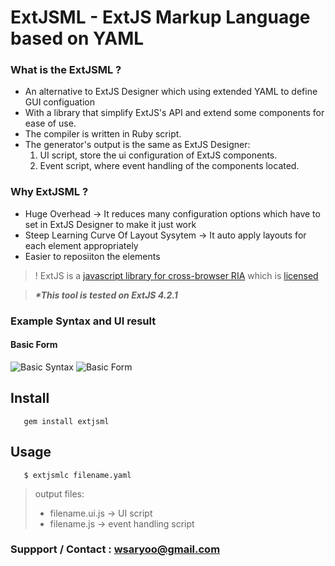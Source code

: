 ExtJSML - ExtJS Markup Language based on YAML
===
### What is the ExtJSML ?
* An alternative to ExtJS Designer which using extended YAML to define GUI configuation
* With a library that simplify ExtJS's API and extend some components for ease of use.
* The compiler is written in Ruby script.
* The generator's output is the same as ExtJS Designer:
  1. UI script, store the ui configuration of ExtJS components.
  2. Event script, where event handling of the components located.

### Why ExtJSML ?
* Huge Overhead -> It reduces many configuration options which have to set in ExtJS Designer to make it just work
* Steep Learning Curve Of Layout Sysytem -> It auto apply layouts for each element appropriately 
* Easier to reposiiton the elements

> ! ExtJS is a [javascript library for cross-browser RIA](http://www.sencha.com/products/extjs3/)
    which is [licensed](http://www.sencha.com/products/extjs/license/)

> ***\*This tool is tested on ExtJS 4.2.1***

### Example Syntax and UI result
#### Basic Form
![Basic Syntax](https://raw.github.com/jingz/extjsml/master/examples/basic_syntax.png)
![Basic Form](https://raw.github.com/jingz/extjsml/master/examples/basic_form.png)

## Install
```shell
   gem install extjsml
```
## Usage
```shell
   $ extjsmlc filename.yaml
```
> output files:
> - filename.ui.js -> UI script
> - filename.js    -> event handling script

### Suppport / Contact : wsaryoo@gmail.com

<!--
### Interactive
start the server to provide output (js) from compling the code edited in the editor
### Commandline

*** include ui script before event handling script ***

### Support ExtJS components
* Form
  - fieldset
  - filefield
  - form
  - hidden
  - numberfield
  - checkbox
  - datefield
  - checkboxgroup
  - combo
  - compositefield
  - textarea
  - textfield
  - timefield
  - radio
  - radiogroup

* Grid
  - actioncolumn
  - booleancolumn
  - gridcolumn
  - runningcolumn
  - numbercolumn
  - templatecolumn
  - datecolumn
  - grid
  - paging
  - tbfill
  - tbseparator
  - editorgrid
  - # pivotgrid

* Container
  - container
  - panel
  - viewport
  - window
  - tabpanel

* Etc
  - button
  - toolbar

* Aliases
  - tab => tabpanel
  - div => container
  - gtext => gridcolumn
  - gboolean => booleancolumn
  - gnumber => numbercolumn
  - gdate => datecolumn
  - gtemplate => templatecolumn
  - gaction => actioncolumn
  - gcurrency => currencycolumn

### Extend API
...

-->
